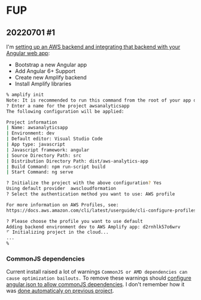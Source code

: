 # FUP

## 20220701 #1

I'm [setting up an AWS backend and integrating that backend with your Angular web app](https://docs.amplify.aws/start/q/integration/angular/):

- Bootstrap a new Angular app
- Add Angular 6+ Support
- Create new Amplify backend
- Install Amplify libraries

```sh
% amplify init
Note: It is recommended to run this command from the root of your app directory
? Enter a name for the project awsanalyticsapp
The following configuration will be applied:

Project information
| Name: awsanalyticsapp
| Environment: dev
| Default editor: Visual Studio Code
| App type: javascript
| Javascript framework: angular
| Source Directory Path: src
| Distribution Directory Path: dist/aws-analytics-app
| Build Command: npm run-script build
| Start Command: ng serve

? Initialize the project with the above configuration? Yes
Using default provider  awscloudformation
? Select the authentication method you want to use: AWS profile

For more information on AWS Profiles, see:
https://docs.aws.amazon.com/cli/latest/userguide/cli-configure-profiles.html

? Please choose the profile you want to use default
Adding backend environment dev to AWS Amplify app: d2rnhlk57o6wrv
⠋ Initializing project in the cloud...
...
%
```

### CommonJS dependencies

Current install raised a lot of warnings `CommonJS or AMD dependencies can cause optimization bailouts.`
To remove these warnings should [configure angular.json to allow commonJS dependencies](https://angular.io/guide/build#configuring-commonjs-dependencies).
I don't remember how it was [done automaticaly on previous project](https://github.com/meumobi/amplify-app/commit/1afd38ac0557085171095e1d07acbda511b60297?diff=split#diff-2d2675bb4687601a5c7ccf707455132f90f3516a33716185687e5c41df59ac7d).
